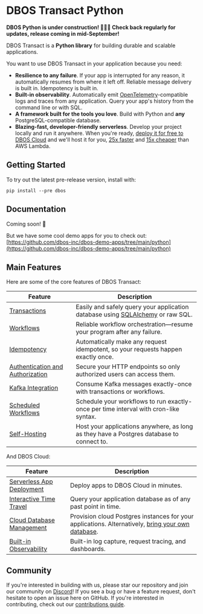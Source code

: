 # DBOS Transact Python

**DBOS Python is under construction! 🚧🚧🚧 Check back regularly for updates, release coming in mid-September!**

DBOS Transact is a **Python library** for building durable and scalable applications.

You want to use DBOS Transact in your application because you need:

- **Resilience to any failure**.  If your app is interrupted for any reason, it automatically resumes from where it left off.  Reliable message delivery is built in. Idempotency is built in.
- **Built-in observability**. Automatically emit [OpenTelemetry](https://opentelemetry.io/)-compatible logs and traces from any application. Query your app's history from the command line or with SQL.
- **A framework built for the tools you love**. Build with Python and **any** PostgreSQL-compatible database.
- **Blazing-fast, developer-friendly serverless**.  Develop your project locally and run it anywhere. When you're ready, [deploy it for free to DBOS Cloud](https://docs.dbos.dev/getting-started/quickstart#deploying-to-dbos-cloud) and we'll host it for you, [25x faster](https://www.dbos.dev/blog/dbos-vs-aws-step-functions-benchmark) and [15x cheaper](https://www.dbos.dev/blog/dbos-vs-lambda-cost) than AWS Lambda.

## Getting Started

To try out the latest pre-release version, install with:

```shell
pip install --pre dbos
```

## Documentation

Coming soon! 🚧

But we have some cool demo apps for you to check out: [https://github.com/dbos-inc/dbos-demo-apps/tree/main/python](https://github.com/dbos-inc/dbos-demo-apps/tree/main/python)

## Main Features

Here are some of the core features of DBOS Transact:

| Feature                                                                       | Description
| ----------------------------------------------------------------------------- | ------------------------------------------------------------------------------------------------------------------------- |
| [Transactions](https://www.dbos.dev/dbos-transact-python)                                      | Easily and safely query your application database using [SQLAlchemy](https://www.sqlalchemy.org/) or raw SQL.
| [Workflows](https://www.dbos.dev/dbos-transact-python)                                         | Reliable workflow orchestration&#8212;resume your program after any failure.
| [Idempotency](https://www.dbos.dev/dbos-transact-python)                                       | Automatically make any request idempotent, so your requests happen exactly once.
| [Authentication and Authorization](https://www.dbos.dev/dbos-transact-python)                  | Secure your HTTP endpoints so only authorized users can access them.
| [Kafka Integration](https://www.dbos.dev/dbos-transact-python)                                 | Consume Kafka messages exactly-once with transactions or workflows.
| [Scheduled Workflows](https://www.dbos.dev/dbos-transact-python)                               | Schedule your workflows to run exactly-once per time interval with cron-like syntax.
| [Self-Hosting](https://www.dbos.dev/dbos-transact-python)                                      | Host your applications anywhere, as long as they have a Postgres database to connect to.

And DBOS Cloud:

| Feature                                                                       | Description
| ----------------------------------------------------------------------------- | ------------------------------------------------------------------------------------------------------------------------- |
| [Serverless App Deployment](https://docs.dbos.dev/cloud-tutorials/application-management)      | Deploy apps to DBOS Cloud in minutes.
| [Interactive Time Travel](https://docs.dbos.dev/cloud-tutorials/interactive-timetravel)        | Query your application database as of any past point in time.
| [Cloud Database Management](https://docs.dbos.dev/cloud-tutorials/database-management)         | Provision cloud Postgres instances for your applications. Alternatively, [bring your own database](https://docs.dbos.dev/cloud-tutorials/byod-management).
| [Built-in Observability](https://docs.dbos.dev/cloud-tutorials/monitoring-dashboard)           | Built-in log capture, request tracing, and dashboards.

## Community

If you're interested in building with us, please star our repository and join our community on [Discord](https://discord.gg/fMwQjeW5zg)!
If you see a bug or have a feature request, don't hesitate to open an issue here on GitHub.
If you're interested in contributing, check out our [contributions guide](./CONTRIBUTING.md).
